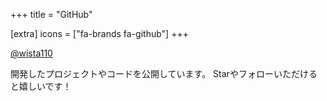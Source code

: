 +++
title = "GitHub"

[extra]
icons = ["fa-brands fa-github"]
+++

[@wista110](https://github.com/wista110)

開発したプロジェクトやコードを公開しています。
Starやフォローいただけると嬉しいです！
